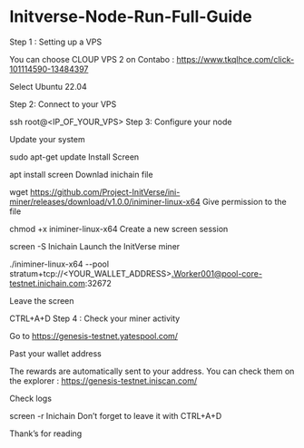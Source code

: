 # Initverse-Node-Run-Full-Guide

Step 1 : Setting up a VPS

You can choose CLOUP VPS 2 on Contabo : https://www.tkqlhce.com/click-101114590-13484397


Select Ubuntu 22.04


Step 2: Connect to your VPS

ssh root@<IP_OF_YOUR_VPS>
Step 3: Configure your node

Update your system

sudo apt-get update
Install Screen

apt install screen
Downlad inichain file

wget https://github.com/Project-InitVerse/ini-miner/releases/download/v1.0.0/iniminer-linux-x64
Give permission to the file

chmod +x iniminer-linux-x64
Create a new screen session

screen -S Inichain
Launch the InitVerse miner

./iniminer-linux-x64 --pool stratum+tcp://<YOUR_WALLET_ADDRESS>.Worker001@pool-core-testnet.inichain.com:32672 

Leave the screen

CTRL+A+D
Step 4 : Check your miner activity

Go to https://genesis-testnet.yatespool.com/


Past your wallet address


The rewards are automatically sent to your address.
You can check them on the explorer : https://genesis-testnet.iniscan.com/


Check logs

screen -r Inichain
Don’t forget to leave it with CTRL+A+D

Thank’s for reading

